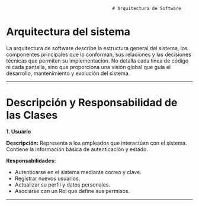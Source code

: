                                             # Arquitectura de Software

# Arquitectura del sistema

La arquitectura de software describe la estructura general del sistema, los componentes principales que lo conforman, sus relaciones y las decisiones técnicas que permiten su implementación. No detalla cada línea de código ni cada pantalla, sino que proporciona una visión global que guía el desarrollo, mantenimiento y evolución del sistema.

---
# Descripción y Responsabilidad de las Clases


**1. Usuario**

**Descripción:** Representa a los empleados que interactúan con el sistema. Contiene la información básica de autenticación y estado.

**Responsabilidades:**
  - Autenticarse en el sistema mediante correo y clave.
  - Registrar nuevos usuarios.
  - Actualizar su perfil y datos personales.
  - Asociarse con un Rol que define sus permisos.

---

